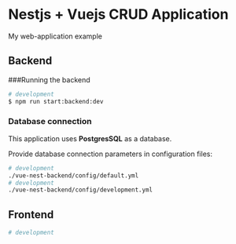# Nestjs + Vuejs CRUD Application
My web-application example
## Backend
###Running the backend
```bash
# development
$ npm run start:backend:dev
```
### Database connection
This application uses **PostgresSQL** as a database.

Provide database connection parameters in configuration files:
```bash
# development
./vue-nest-backend/config/default.yml
# development
./vue-nest-backend/config/development.yml
```
## Frontend
```bash
# development
```
